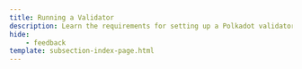 ```yaml
---
title: Running a Validator
description: Learn the requirements for setting up a Polkadot validator node, along with detailed steps on how to install, run, upgrade, and maintain the node.
hide: 
    - feedback
template: subsection-index-page.html
---
```

